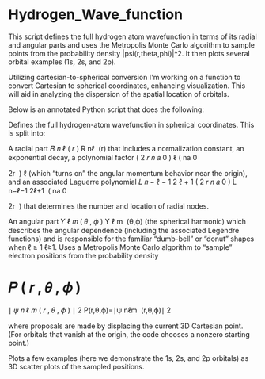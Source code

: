 # Hydrogen_Wave_function
This script defines the full hydrogen atom wavefunction in terms of its radial and angular parts and uses the Metropolis Monte Carlo algorithm to sample points from the probability density |psi(r,theta,phi)|^2. It then plots several orbital examples (1s, 2s, and 2p).

Utilizing cartesian-to-spherical conversion
I'm working on a function to convert Cartesian to spherical coordinates, enhancing visualization.
This will aid in analyzing the dispersion of the spatial location of orbitals.

Below is an annotated Python script that does the following:

Defines the full hydrogen-atom wavefunction in spherical coordinates.
This is split into:

A radial part 
𝑅
𝑛
ℓ
(
𝑟
)
R 
nℓ
​
 (r) that includes a normalization constant, an exponential decay, a polynomial factor 
(
2
𝑟
𝑛
𝑎
0
)
ℓ
( 
na 
0
​
 
2r
​
 ) 
ℓ
  (which “turns on” the angular momentum behavior near the origin), and an associated Laguerre polynomial
𝐿
𝑛
−
ℓ
−
1
2
ℓ
+
1
(
2
𝑟
𝑛
𝑎
0
)
L 
n−ℓ−1
2ℓ+1
​
 ( 
na 
0
​
 
2r
​
 )
that determines the number and location of radial nodes.

An angular part 
𝑌
ℓ
𝑚
(
𝜃
,
𝜙
)
Y 
ℓ
m
​
 (θ,ϕ) (the spherical harmonic) which describes the angular dependence (including the associated Legendre functions) and is responsible for the familiar “dumb-bell” or “donut” shapes when 
ℓ
≥
1
ℓ≥1.
Uses a Metropolis Monte Carlo algorithm to “sample” electron positions from the probability density

𝑃
(
𝑟
,
𝜃
,
𝜙
)
=
∣
𝜓
𝑛
ℓ
𝑚
(
𝑟
,
𝜃
,
𝜙
)
∣
2
P(r,θ,ϕ)=∣ψ 
nℓm
​
 (r,θ,ϕ)∣ 
2
 
where proposals are made by displacing the current 3D Cartesian point. (For orbitals that vanish at the origin, the code chooses a nonzero starting point.)

Plots a few examples (here we demonstrate the 1s, 2s, and 2p orbitals) as 3D scatter plots of the sampled positions.
